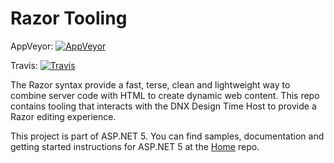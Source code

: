 Razor Tooling
=====
AppVeyor: [![AppVeyor](https://ci.appveyor.com/api/projects/status/ks1xkw9q65ha47ip/branch/dev?svg=true)](https://ci.appveyor.com/project/aspnetci/razortooling/branch/dev)

Travis:   [![Travis](https://travis-ci.org/aspnet/RazorTooling.svg?branch=dev)](https://travis-ci.org/aspnet/RazorTooling)

The Razor syntax provide a fast, terse, clean and lightweight way to combine server code with HTML to create dynamic web content. This repo contains tooling that interacts with the DNX Design Time Host to provide a Razor editing experience.

This project is part of ASP.NET 5. You can find samples, documentation and getting started instructions for ASP.NET 5 at the [Home](https://www.github.com/aspnet/home) repo.
